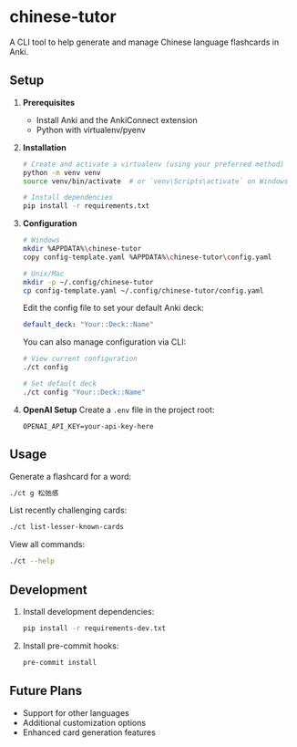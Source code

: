 # chinese-tutor

A CLI tool to help generate and manage Chinese language flashcards in Anki.

## Setup

1. **Prerequisites**
   - Install Anki and the AnkiConnect extension
   - Python with virtualenv/pyenv

2. **Installation**
   ```bash
   # Create and activate a virtualenv (using your preferred method)
   python -m venv venv
   source venv/bin/activate  # or `venv\Scripts\activate` on Windows

   # Install dependencies
   pip install -r requirements.txt
   ```

3. **Configuration**
   ```bash
   # Windows
   mkdir %APPDATA%\chinese-tutor
   copy config-template.yaml %APPDATA%\chinese-tutor\config.yaml

   # Unix/Mac
   mkdir -p ~/.config/chinese-tutor
   cp config-template.yaml ~/.config/chinese-tutor/config.yaml
   ```

   Edit the config file to set your default Anki deck:
   ```yaml
   default_deck: "Your::Deck::Name"
   ```

   You can also manage configuration via CLI:
   ```bash
   # View current configuration
   ./ct config

   # Set default deck
   ./ct config "Your::Deck::Name"
   ```

4. **OpenAI Setup**
   Create a `.env` file in the project root:
   ```
   OPENAI_API_KEY=your-api-key-here
   ```

## Usage

Generate a flashcard for a word:
```bash
./ct g 松弛感
```

List recently challenging cards:
```bash
./ct list-lesser-known-cards
```

View all commands:
```bash
./ct --help
```

## Development

1. Install development dependencies:
   ```bash
   pip install -r requirements-dev.txt
   ```

2. Install pre-commit hooks:
   ```bash
   pre-commit install
   ```

## Future Plans

- Support for other languages
- Additional customization options
- Enhanced card generation features

